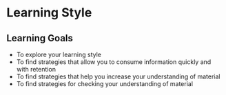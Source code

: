 # Learning Style

## Learning Goals
- To explore your learning style
- To find strategies that allow you to consume information quickly and with retention
- To find strategies that help you increase your understanding of material
- To find strategies for checking your understanding of material
